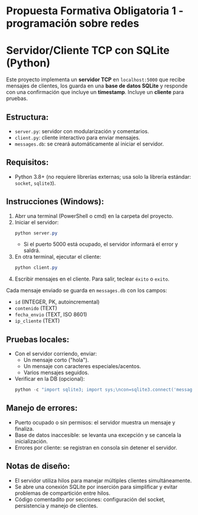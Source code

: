 # Propuesta Formativa Obligatoria 1 - programación sobre redes
# Servidor/Cliente TCP con SQLite (Python)

Este proyecto implementa un **servidor TCP** en `localhost:5000` que recibe mensajes de clientes, los guarda en una **base de datos SQLite** y responde con una confirmación que incluye un **timestamp**. Incluye un **cliente** para pruebas.

## Estructura:
- `server.py`: servidor con modularización y comentarios.
- `client.py`: cliente interactivo para enviar mensajes.
- `messages.db`: se creará automáticamente al iniciar el servidor.

## Requisitos:
- Python 3.8+ (no requiere librerías externas; usa solo la librería estándar: `socket`, `sqlite3`).

## Instrucciones (Windows):
1. Abrr una terminal (PowerShell o cmd) en la carpeta del proyecto.
2. Iniciar el servidor:
   ```powershell
   python server.py
   ```
   - Si el puerto 5000 está ocupado, el servidor informará el error y saldrá.
3. En otra terminal, ejecutar el cliente:
   ```powershell
   python client.py
   ```
4. Escribir mensajes en el cliente. Para salir, teclear `éxito` o `exito`.

Cada mensaje enviado se guarda en `messages.db` con los campos:
- `id` (INTEGER, PK, autoincremental)
- `contenido` (TEXT)
- `fecha_envio` (TEXT, ISO 8601)
- `ip_cliente` (TEXT)

## Pruebas locales:
- Con el servidor corriendo, enviar:
  - Un mensaje corto ("hola").
  - Un mensaje con caracteres especiales/acentos.
  - Varios mensajes seguidos.
- Verificar en la DB (opcional):
  ```powershell
  python -c "import sqlite3; import sys;\ncon=sqlite3.connect('messages.db');\ncur=con.cursor();\nfor r in cur.execute('SELECT id, contenido, fecha_envio, ip_cliente FROM mensajes ORDER BY id DESC LIMIT 5'): print(r);\ncon.close()"
  ```

## Manejo de errores:
- Puerto ocupado o sin permisos: el servidor muestra un mensaje y finaliza.
- Base de datos inaccesible: se levanta una excepción y se cancela la inicialización.
- Errores por cliente: se registran en consola sin detener el servidor.

## Notas de diseño:
- El servidor utiliza hilos para manejar múltiples clientes simultáneamente.
- Se abre una conexión SQLite por inserción para simplificar y evitar problemas de compartición entre hilos.
- Código comentadito por secciones: configuración del socket, persistencia y manejo de clientes.
